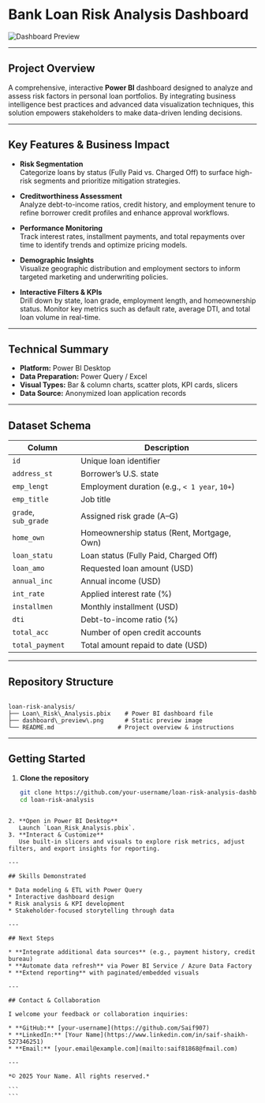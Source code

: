 # Bank Loan Risk Analysis Dashboard

![Dashboard Preview](dashboard_preview.png)

---

## Project Overview

A comprehensive, interactive **Power BI** dashboard designed to analyze and assess risk factors in personal loan portfolios. By integrating business intelligence best practices and advanced data visualization techniques, this solution empowers stakeholders to make data-driven lending decisions.

---

## Key Features & Business Impact

- **Risk Segmentation**  
  Categorize loans by status (Fully Paid vs. Charged Off) to surface high-risk segments and prioritize mitigation strategies.

- **Creditworthiness Assessment**  
  Analyze debt-to-income ratios, credit history, and employment tenure to refine borrower credit profiles and enhance approval workflows.

- **Performance Monitoring**  
  Track interest rates, installment payments, and total repayments over time to identify trends and optimize pricing models.

- **Demographic Insights**  
  Visualize geographic distribution and employment sectors to inform targeted marketing and underwriting policies.

- **Interactive Filters & KPIs**  
  Drill down by state, loan grade, employment length, and homeownership status. Monitor key metrics such as default rate, average DTI, and total loan volume in real-time.

---

## Technical Summary

- **Platform:** Power BI Desktop  
- **Data Preparation:** Power Query / Excel  
- **Visual Types:** Bar & column charts, scatter plots, KPI cards, slicers  
- **Data Source:** Anonymized loan application records

---

## Dataset Schema

| Column            | Description                                    |
|-------------------|------------------------------------------------|
| `id`              | Unique loan identifier                         |
| `address_st`      | Borrower’s U.S. state                          |
| `emp_lengt`       | Employment duration (e.g., `< 1 year`, `10+`)  |
| `emp_title`       | Job title                                      |
| `grade`, `sub_grade` | Assigned risk grade (A–G)                  |
| `home_own`        | Homeownership status (Rent, Mortgage, Own)     |
| `loan_statu`      | Loan status (Fully Paid, Charged Off)          |
| `loan_amo`        | Requested loan amount (USD)                    |
| `annual_inc`      | Annual income (USD)                            |
| `int_rate`        | Applied interest rate (%)                      |
| `installmen`      | Monthly installment (USD)                      |
| `dti`             | Debt-to-income ratio (%)                       |
| `total_acc`       | Number of open credit accounts                 |
| `total_payment`   | Total amount repaid to date (USD)              |

---

## Repository Structure

```

loan-risk-analysis/
├── Loan\_Risk\_Analysis.pbix    # Power BI dashboard file
├── dashboard\_preview\.png      # Static preview image
└── README.md                  # Project overview & instructions

````

---

## Getting Started

1. **Clone the repository**  
   ```bash
   git clone https://github.com/your-username/loan-risk-analysis-dashboard.git
   cd loan-risk-analysis
````

2. **Open in Power BI Desktop**
   Launch `Loan_Risk_Analysis.pbix`.
3. **Interact & Customize**
   Use built-in slicers and visuals to explore risk metrics, adjust filters, and export insights for reporting.

---

## Skills Demonstrated

* Data modeling & ETL with Power Query
* Interactive dashboard design
* Risk analysis & KPI development
* Stakeholder-focused storytelling through data

---

## Next Steps

* **Integrate additional data sources** (e.g., payment history, credit bureau)
* **Automate data refresh** via Power BI Service / Azure Data Factory
* **Extend reporting** with paginated/embedded visuals

---

## Contact & Collaboration

I welcome your feedback or collaboration inquiries:

* **GitHub:** [your-username](https://github.com/Saif907)
* **LinkedIn:** [Your Name](https://www.linkedin.com/in/saif-shaikh-527346251)
* **Email:** [your.email@example.com](mailto:saif81868@fmail.com)

---

*© 2025 Your Name. All rights reserved.*

```
```
